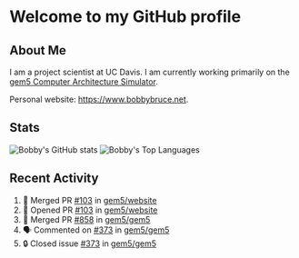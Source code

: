 # Welcome to my GitHub profile

## About Me

I am a project scientist at UC Davis. I am currently working primarily on the [gem5 Computer Architecture Simulator](https://github.com/gem5).

Personal website: <https://www.bobbybruce.net>.

## Stats

![Bobby's GitHub stats](https://github-readme-stats.vercel.app/api?username=bobbyrbruce&show_icons=true&theme=responsive&include_all_commits=true&count_private=true&show=reviews&disable_animations=true)
![Bobby's Top Languages ](https://github-readme-stats.vercel.app/api/top-langs/?username=bobbyrbruce&layout=compact&theme=responsive&count_private=true&langs_count=10&disable_animations=true)

## Recent Activity

<!--START_SECTION:activity-->
1. 🎉 Merged PR [#103](https://github.com/gem5/website/pull/103) in [gem5/website](https://github.com/gem5/website)
2. 💪 Opened PR [#103](https://github.com/gem5/website/pull/103) in [gem5/website](https://github.com/gem5/website)
3. 🎉 Merged PR [#858](https://github.com/gem5/gem5/pull/858) in [gem5/gem5](https://github.com/gem5/gem5)
4. 🗣 Commented on [#373](https://github.com/gem5/gem5/issues/373#issuecomment-1939303456) in [gem5/gem5](https://github.com/gem5/gem5)
5. 🔒 Closed issue [#373](https://github.com/gem5/gem5/issues/373) in [gem5/gem5](https://github.com/gem5/gem5)
<!--END_SECTION:activity-->
